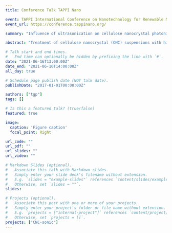 ```yaml
---
title: Conference Talk TAPPI Nano

event: TAPPI International Conference on Nanotechnology for Renewable Materials
event_url: https://conference.tappinano.org/

summary: "Influence of ultrasonication on cellulose nanocrystal photonic films"

abstract: "Treatment of cellulose nanocrystal (CNC) suspensions with high-intensity ultrasound is a well-established technique for modifying their colloidal and rheological behaviour. For CNC photonic films, sonication has been shown to increase the chiral nematic pitch, resulting in a red-shift in the peak reflection wavelength of the dried film. Despite the popularity of ultrasonication as a preparation method for CNCs in photonic applications, the way in which it reduces the chirality of the CNC chiral nematic phase is not fully understood. \n\n In this work, we investigated the changes in CNC morphology and surface chemistry induced by ultrasonication, and their consequences for CNC chiral self-assembly into photonic films. Extraction of the morphology of individual CNCs from their outlines in TEM images enabled advanced shape analysis that elucidated the lateral breakage mechanism of CNCs under ultrasonication. An exploration of CNC size under diverse ultrasonication treatments shows the total sonication energy per suspension volume, rather than energy per CNC dry mass, is the most consistent metric for ultrasonication dose. Correlating CNC size statistics with pitch values suggest that the reduction in CNC chirality induced by sonication cannot be simply explained by changes in CNC length and aspect ratio. In particular, excessively sonicated CNCs tended towards a constant rod length and formed a film with no discernible pitch, suggesting the chirality of individual CNC crystallites is not the primary origin of the chirality of CNC assemblies. We therefore interpret our findings in terms of twisted CNC aggregates acting as chiral dopants, which are broken up by increasing sonication."

# Talk start and end times.
#   End time can optionally be hidden by prefixing the line with `#`.
date: "2021-06-16T13:00:00Z"
date_end: "2021-06-16T14:00:00Z"
all_day: true

# Schedule page publish date (NOT talk date).
publishDate: "2017-01-01T00:00:00Z"

authors: ["tgp"]
tags: []

# Is this a featured talk? (true/false)
featured: true

image:
  caption: 'Figure caption'
  focal_point: Right

url_code: ""
url_pdf: ""
url_slides: ""
url_video: ""

# Markdown Slides (optional).
#   Associate this talk with Markdown slides.
#   Simply enter your slide deck's filename without extension.
#   E.g. `slides = "example-slides"` references `content/slides/example-slides.md`.
#   Otherwise, set `slides = ""`.
slides:

# Projects (optional).
#   Associate this post with one or more of your projects.
#   Simply enter your project's folder or file name without extension.
#   E.g. `projects = ["internal-project"]` references `content/project/deep-learning/index.md`.
#   Otherwise, set `projects = []`.
projects: ["CNC-sonic"]
---
```


<!-- Slides can be added in a few ways:

- **Create** slides using Wowchemy's [*Slides*](https://wowchemy.com/docs/managing-content/#create-slides) feature and link using `slides` parameter in the front matter of the talk file
- **Upload** an existing slide deck to `static/` and link using `url_slides` parameter in the front matter of the talk file
- **Embed** your slides (e.g. Google Slides) or presentation video on this page using [shortcodes](https://wowchemy.com/docs/writing-markdown-latex/).

Further event details, including page elements such as image galleries, can be added to the body of this page.
 -->